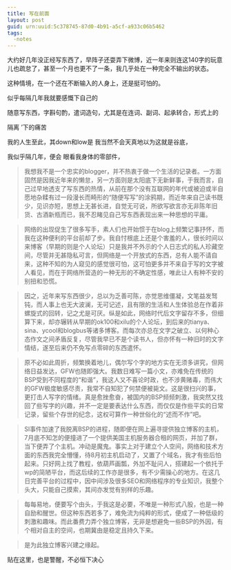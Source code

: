 ```yaml
---
title: 写在前面
layout: post
guid: urn:uuid:5c378745-87d0-4b91-a5cf-a933c06b5462
tags:
  -notes
---
```

大约好几年没正经写东西了，早阵子还耍弄下微博，近一年来则连这140字的玩意儿也疏怠了，甚至一个月也更不了一条，我几乎处在一种完全不输出的状态。



这种情境，在一个还在不断输入的人身上，还是挺可怕的。

似乎每隔几年我就要感慨下自己的

随意写东西，字斟句酌，遣词造句，尤其是在连词、副词、起承转合，形式上的

隔离 
’下的痛苦


我的人生至此，其down和low是
我当然不会天真地以为这就是谷底，

我似乎隔几年，便会
眼看我身体的零部件，

>我想我不是一个忠实的blogger，并不热衷于做一个生活的记录者。一方面固然是因我近年来的懒怠，另一方面则是太阳底下无新鲜事，于我而言，自己过早地透支了写东西的热情，从前在那个没有互联网的年代或被迫或半自愿地杂糅有过一段漫长而畸形的“随便写写”的涂鸦期，而近年来自己读书既少，见识亦短，思想上无甚长进，自觉无可说，所欲写欲言亦无非陈年旧货、古酒新瓶而已，我不忍睹见自己写东西表现出来一种思想的平庸。

>网络的出现促生了很多写手，素人们也开始惯于在blog上频繁记事抒怀，而我在这种便利的平台前却了步。我自忖根底上还是个害羞的人，很长时间以来博客（早期的则是个人论坛）只是我并不外示的个人日志式的私人珍藏空间，尽管并无甚隐私可言，但网络是一个开放式的东西，总有人能不请自来，这种不知的为人窥见的感觉很可怕，这可怕更多并不来自于写的文字被人看见，而在于网络所营造的一种无形的不确定性感，唯此让人有种不安的别扭和恐慌。

>因之，近年来写东西很少，总以为乏善可陈，亦觉思维僵凝，文笔益发驽钝，而人事上也无大波澜，无可记述，且有限的生活和人生体验总在作着非螺旋式的回转，记之尤是可厌。纵是如此，网络时代后文字留存不多，但细算下来，却亦辗转从早期的ok100和xilu的个人论坛，到后来的tianya、sina、ycool和blogbus等诸多博客。而每次亦总在文字之破立、以何种心态作文之间矛盾反复，尽管我早已不是个读书人，但亦怀有一种旧时的文字情结，遂至后来仍不免写点零碎的东西遣怀。

>原不必如此周折，频繁换着地儿，偶尔写个字的地方实在无须多讲究，但网络日益发达，GFW也随即强大。我数日难写一篇小文，亦难免在传统的BSP受到不同程度的“和谐”，我这人又不喜论时政，也不涉黄赌毒，而伟大的GFW极度敏感尽责，我常不自知犯了何禁便被毙文。这是很扫兴的事，更打击人写字的情绪。真是愈挫愈奋，被国内的BSP频频刺激，我突然又找回了些写字的兴趣，并不一定是要表达什么东西，而仅仅是作些平实的日常记录，留些个存世的纪念，这权可算作一种世俗化的“述而不作”吧。

>Sl事件加速了我脱离BSP的进程，随即便在网上遍寻提供独立博客的主机，7月底不知怎的便撞进了一个提供美国主机服务器合租的网页，并加了群，当下便弄了个主机。冲动是魔鬼。事实上对于建立个人空间，网络和技术方面的东西我完全懵懂，待8月初主机启动了，又置了个域名，我才有些后怕起来。只好网上找了教程，依葫芦画瓢，外加不耻问人，搭建起一个依托于wp的简陋平台，而这后续的工作亦是很多，有不少需操心的地方。在这几日完善平台的过程中，因中间涉及很多SEO和网络程序的专业知识，我整个头大，只能自己摸索，其间亦发觉有别样的乐趣。

>每每易地，便要写个由头，于我这是必要，不唯是一种形式八股，也是一种自励和醒世。但这种东西若多了，难免流为纯粹的形式，便成了一种低级的刺激和趣味。而此番费力弄个独立博客，无非是想避免一些BSP的外因，有个相对自主的空间，也期冀由是稳定且持久下来。

>是为此独立博客兴建之缘起。

贴在这里，也是警醒，不必恒下决心